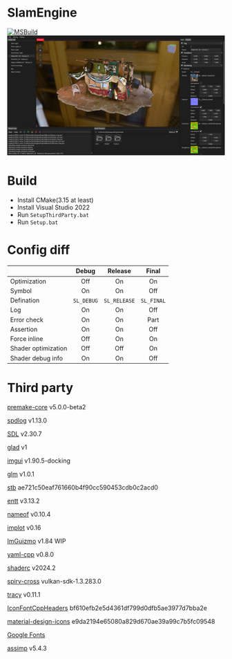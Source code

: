 # SlamEngine
[![MSBuild](https://github.com/Hinageshi01/SlamEngine/actions/workflows/msbuild.yml/badge.svg?branch=main)](https://github.com/Hinageshi01/SlamEngine/actions/workflows/msbuild.yml)
![Preview](https://github.com/roeas/SlamEngine/blob/main/Engine/Asset/Texture/Preview.png)

# Build
- Install CMake(3.15 at least)
- Install Visual Studio 2022
- Run `SetupThirdParty.bat`
- Run `Setup.bat`

# Config diff
||Debug|Release|Final|
|:-|:-:|:-:|:-:|
|Optimization|Off|On|On|
|Symbol|On|On|Off|
|Defination|`SL_DEBUG`|`SL_RELEASE`|`SL_FINAL`|
|Log|On|On|Off|
|Error check|On|On|Part|
|Assertion|On|On|Off|
|Force inline|Off|On|On|
|Shader optimization|Off|Off|On|
|Shader debug info|On|On|Off|

# Third party
[premake-core](https://github.com/premake/premake-core) v5.0.0-beta2

[spdlog](https://github.com/gabime/spdlog) v1.13.0

[SDL](https://github.com/libsdl-org/SDL) v2.30.7

[glad](https://github.com/Dav1dde/glad) v1

[imgui](https://github.com/ocornut/imgui) v1.90.5-docking

[glm](https://github.com/g-truc/glm) v1.0.1

[stb](https://github.com/nothings/stb) ae721c50eaf761660b4f90cc590453cdb0c2acd0

[entt](https://github.com/skypjack/entt) v3.13.2

[nameof](https://github.com/Neargye/nameof) v0.10.4

[implot](https://github.com/epezent/implot) v0.16

[ImGuizmo](https://github.com/CedricGuillemet/ImGuizmo) v1.84 WIP

[yaml-cpp](https://github.com/jbeder/yaml-cpp) v0.8.0

[shaderc](https://github.com/google/shaderc) v2024.2

[spirv-cross](https://github.com/KhronosGroup/SPIRV-Cross) vulkan-sdk-1.3.283.0

[tracy](https://github.com/wolfpld/tracy) v0.11.1

[IconFontCppHeaders](https://github.com/juliettef/IconFontCppHeaders) bf610efb2e5d4361df799d0dfb5ae3977d7bba2e

[material-design-icons](https://github.com/google/material-design-icons) e9da2194e65080a829d670ae39a99c7b5fc09548

[Google Fonts](https://fonts.google.com/icons)

[assimp](https://github.com/assimp/assimp/) v5.4.3
